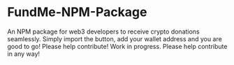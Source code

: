 # FundMe-NPM-Package
An NPM package for web3 developers to receive crypto donations seamlessly. Simply import the button, add your wallet address and you are good to go! Please help contribute!
Work in progress. Please help contribute in any way!
